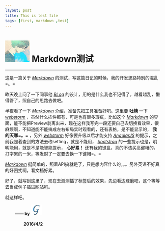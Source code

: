 ```yaml
---
layout: post
title: This is test file
tags: [first, markdown ,test]
---
```


# <img src="../../img/iconimg/maybe.jpg" width="80" height="70"/> Markdown测试
***

这是一篇关于 [*Markdown*][] 的测试，写这篇日记的时候，我的开发思路特别的混乱=。=

昨天晚上问了一下同事他 [*BLog*][] 的设计，用的是什么我也不记得了，越看越乱，懒得管了，照自己的思路去做吧。

半夜看了一下 [*Markdown*][] 介绍，准备先把工具准备好吧。这里要 **吐槽** 一下 [*webstorm*][] ，虽然什么插件都有，可是也有很多瑕疵，比如这个 [*Markdown*][] 的界面，能不能把Preview剥离出来，现在这样我写完一段还要自己去切换看效果，很麻烦啊，不知道能不能搞成左右布局实时观看的，还有表格，是不能显示的， **我的天哪=。=** ，另外 [*webstorm*][] 好像要升级以后才能支持 [*AngularJS*][] 的提示，之前我照着查到的方法去改setting，就是不能用， [*bootstrap*][] 的一些提示也是，明明能用，就是不是能智能提示， **心好累！** 还有我的键盘，真的不该买高键帽的，打字累的一米，等发财了一定要去换一下键帽=。=

 [*Markdown*][] 挺简单的，照着API搞就是了，只是想内容什么的。。。另外英语不好真的好困扰啊，看文档好累。
 
好了，就写到这里了，现在去测测插了标签后的效果，先边看边琢磨吧，这个等等去当成例子插进网站吧。

就这样吧。

　　    **—— by** <a href="http://weibo.com/5361280715/profile?topnav=1&wvr=6&is_all=1" color="white" title="我的微博">
                                <img src="../../img/iconimg/logo.png" width="35" height="35"/>
                                </a>

　　　　 **2016/4/2**

[*Markdown*]: http://sspai.com/25137 "Markdown地址"
[*BLog*]: http://macdfree.github.io/ "BLog地址"
[*webstorm*]: http://www.jetbrains.com/webstorm/ "webstorm下载地址"
[*AngularJS*]: http://docs.angularjs.cn/api "AngularJS文档地址"
[*bootstrap*]: http://www.bootcss.com/ "bootstrap中文API"
[mylogo]: img/iconimg/logo.png  "欢迎关注我的微博"

